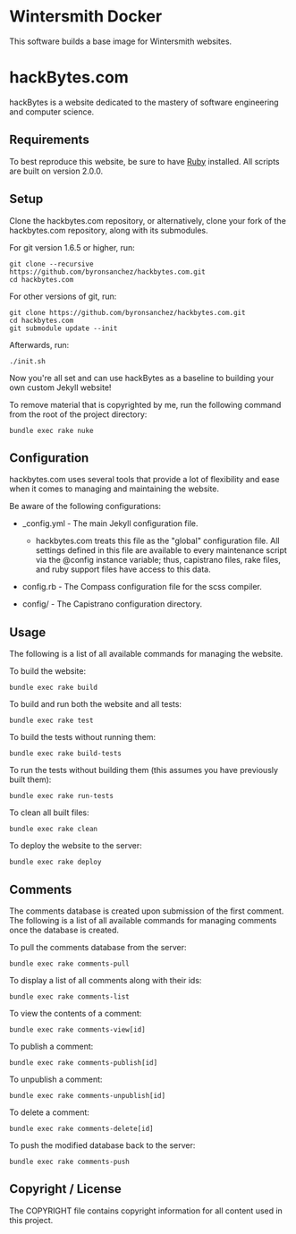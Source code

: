 # Wintersmith Docker

This software builds a base image for Wintersmith websites.

# hackBytes.com

hackBytes is a website dedicated to the mastery of software engineering and 
computer science.

## Requirements

To best reproduce this website, be sure to have 
[Ruby](https://www.ruby-lang.org/en/downloads/) installed. All scripts are 
built on version 2.0.0.

## Setup

Clone the hackbytes.com repository, or alternatively, clone your fork
of the hackbytes.com repository, along with its submodules.

For git version 1.6.5 or higher, run:

    git clone --recursive https://github.com/byronsanchez/hackbytes.com.git
    cd hackbytes.com

For other versions of git, run:

    git clone https://github.com/byronsanchez/hackbytes.com.git
    cd hackbytes.com
    git submodule update --init

Afterwards, run:

    ./init.sh

Now you're all set and can use hackBytes as a baseline to building
your own custom Jekyll website!

To remove material that is copyrighted by me, run the following
command from the root of the project directory:

    bundle exec rake nuke

## Configuration

hackbytes.com uses several tools that provide a lot of flexibility and ease 
when it comes to managing and maintaining the website.

Be aware of the following configurations:

  - \_config.yml - The main Jekyll configuration file.

    - hackbytes.com treats this file as the "global" configuration file. All 
      settings defined in this file are available to every maintenance script 
      via the @config instance variable; thus, capistrano files, rake files, 
      and ruby support files have access to this data.

  - config.rb - The Compass configuration file for the scss compiler.

  - config/ - The Capistrano configuration directory.

## Usage

The following is a list of all available commands for managing the website.  

To build the website:

    bundle exec rake build

To build and run both the website and all tests:

    bundle exec rake test

To build the tests without running them:

    bundle exec rake build-tests

To run the tests without building them (this assumes you have previously built
them):

    bundle exec rake run-tests

To clean all built files:

    bundle exec rake clean

To deploy the website to the server:

    bundle exec rake deploy

## Comments

The comments database is created upon submission of the first comment. The 
following is a list of all available commands for managing comments once the 
database is created.

To pull the comments database from the server:

    bundle exec rake comments-pull

To display a list of all comments along with their ids:

    bundle exec rake comments-list

To view the contents of a comment:

    bundle exec rake comments-view[id]

To publish a comment:

    bundle exec rake comments-publish[id]

To unpublish a comment:

    bundle exec rake comments-unpublish[id]

To delete a comment:

    bundle exec rake comments-delete[id]

To push the modified database back to the server:

    bundle exec rake comments-push

## Copyright / License

The COPYRIGHT file contains copyright information for all content used in this 
project.

